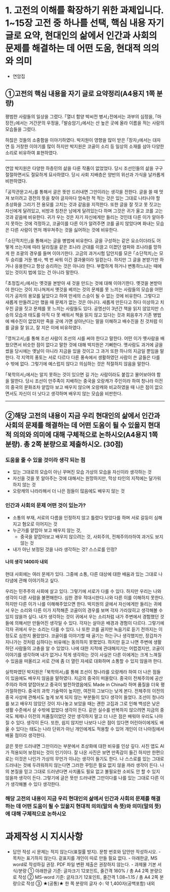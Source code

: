 # 1. 고전의 이해를 확장하기 위한 과제입니다. 1~15장 고전 중 하나를 선택, 핵심 내용 자기 글로 요약, 현대인의 삶에서 인간과 사회의 문제를 해결하는 데 어떤 도움, 현대적 의의와 의미

- 연암집

## ①고전의 핵심 내용을 자기 글로 요약정리(A4용지 1쪽 분량)

평범한 사람들의 일상을 그렸다. ｢열녀 함양 박씨전 병서｣전에서는 과부의 심정을, ｢마장전｣에서는 거간꾼의 우정을, ｢발승암기｣에서는 산 높은 곳에 올라 이름을 적는 사람의 모습들을 그렸다.

하찮은 것들의 소중함을 이야기하였다. 박지원이 영향을 많이 받은 ｢장자｣에서는 대자연 등 거창한 이야기를 많이 하지만 박지원은 코골이 소리 등 일상의 소재를 삼아 다양한 소리로 비유하여 표현하였다.

---

연암 박지원은 다양한 하층민의 삶을 다룬 작품이 없었었다. 당시 조선인들의 삶을 구구절절하면서도 절묘하게 묘사하였다. 당시 사회 지배층은 양반의 위선과 가식을 날카롭게 비판하였다.

｢공작관문고서｣를 통해서 글은 뜻만 드러내면 그만이라는 생각을 전한다. 글을 쓸 때 멋져 보이려고 경전의 뜻을 찾아 글자마다 엄숙한 척 적는 것은 있는 그대로 나타나야 할 초상화을 그리기 전 용모를 고치는 것과 같음을 지적한다. 또한 글을 잘 짓고 못 짓고는 자신에게 달려있고, 비방과 칭찬은 남에게 달려있는다 하며 그것은 귀가 울고 코를 고는 것과 같음에 비유한다. 귀가 우는 것은 자기 자신에게만 들리는 것인데 다른 이가 알아주지 못하는 것에 걱정하고, 코골이를 다른 이가 알려주면 코를 골지 않았다며 화내는 모습은 다른 사람이 먼저 깨우쳐주는 것을 싫어하는 것에 비유한다.

｢소단적치인｣을 통해서는 글을 병법에 비유한다. 글을 구성하는 같은 요소이더라도 어떻게 쓰는지에 따라 달라짐을 같은 조나라 군대를 이끌고 이겼던 염파와 조나라를 망하게 한 조괄의 경우를 들며 이야기한다. 고금의 과거시험 답안지를 모은 ｢소단적치｣는 모두 승리를 거둔 병사, 백 번 싸워 이긴 결과물이라 일컫는다. 하지만 그 글을 본받기만 하거나 응용한다고 항상 승리하는 것은 아니라 한다. 부합하게 하거나 변통하느냐는 때에 있는 것이지 법에 있는 건 아니라 말한다.

｢초정집서｣에서는 옛것을 본받아 새 것을 만드는 것에 대해 이야기한다. 옛것을 본받아야 한다는 것이 지나쳐져서 옛것을 베끼는 것의 문제를 못 느끼는 사람들의 모습을 어떤 이가 공자의 용모를 닮았다고 하여 만세의 스승이 될 수 없는 것에 비유한다. 그렇다고 새롭게 만들려고만 했을 때 문제가 없는 것은 아니다. 새롭게 만든다고 하다 이상하고 치우친 글을 짓고 문제를 못 느끼는 사람들도 있다. 공명선이 3년간 책을 읽지 않았지만 스승의 모습과 태도를 아직 다 못 배워서 책을 읽지 않고 있다는 것과 회음후가 기존 병법에 배수진이 없었지만 죽을 곳에 가면 살아난다는 말을 이해하고 배수진을 친 것처럼 이를 글을 잘 읽고, 잘 지은 이에 비유하였다.

｢영처고서｣를 통해 조선 사람이 조선의 시를 써야 한다고 말한다. 어떤 이가 옛사람을 배웠으면서 비슷한 점이 없다고 말한 것에 대해 박지원은 기뻐한다. 옛사람도 과거에 글을 썼을 당시에는 옛날이 아니라 지금을 있을 것이고 그 과거 또한 하나의 지금일 뿐임을 말한다. 각 지역의 풍토는 서로 다르다 다른 풍속에서 생활하였던 사람이 쓴 글들은 다를 수 밖에 없다. 그렇기에 예스럽지 않다고 의심하는 것은 적절하지 않음을 말한다.

｢북학의서｣에서는 알지 못하는 것이 있으면 길 가는 사람이라도 붙잡고 물어보아야 함을 말한다. 당시 조선이 만주족이 지배하는 중국을 오랑캐가 주인이라 하여 청나라 이전의 중국의 문화조차 얕잡아 보고 배우지 않으며 오랑캐와 비교하였을 때 나은 점이 없으면서도 자신이 더 낫다고 생각하며 배우지 않는 모습을 비판한다.

---

## ②해당 고전의 내용이 지금 우리 현대인의 삶에서 인간과 사회의 문제를 해결하는 데 어떤 도움이 될 수 있을지 현대적 의의와 의미에 대해 구체적으로 논하시오(A4용지 1쪽 분량). 총 2쪽 분량으로 제출하시오. (30점)

### 도움을 줄 수 있을 것이라 생각 되는 점

- 있는 그대로의 모습이 아닌 꾸며진 모습 가상의 모습을 자신이라 생각하는 것
- 자신을 것을 못 알아주는 것에 대해서는 원망하지만, 막상 타인의 지적에는 달가워하지 않는 것
- 오랑캐의 나라라해서 더 나은 점들이 많음에도 배우지 않는 것

### 인간과 사회의 문제 어떤 것이 있는가?

- 소통의 부재, 서로의 다름을 인정하지 않고 틀렸다 맞았다를 하며 서로 갈등이 심해지고 혐오로 이어지는 것
- 누군가를 얕잡아 보고 배우지 않는 것,
  - 중국을 앝잡아보고 배우지 않으려는 것, 사회주의, 전체주의라하여 과거도 보지 않는 것
- 내가 아닌 보정된 것을 나라 생각하는 것? 스스로를 인정?

#### 나의 생각 1400자 내외

현대 사회에는 여러 문제가 있다. 그중에 소통, 다른 대상에 대한 배움과 있는 그대로 나타냄에 관해 이야기하고 싶다.

우리는 민주주의 사회에 살고 있다. 그렇기에 서로가 다를 수 있다. 하지만 우리는 나와 생각이 다른 사람을 불편해한다. 심한 경우 적대시한다.나와 다른 이를 이해하지 못한다. 하지만 다른 이가 나를 이해해주었으면 한다. 박지원의 글에서 자신에게만 들리는 귀에서 우는 소리와 다른 이가 지적해준 코골이의 경우를 보며 각자 가라앉히고 생각해볼 수 있지 않을까 싶다. 내가 생각하는 것이 귀에서 우는 소리처럼 내가 주변에서 경험했던 것들에 의해서만 만들어진 생각일 수 있다. 각자는 살아온 배경과 경험이 다르다. 그렇기에 각자 귀에서 우는 소리는 다를 수 있다. 나 또한 코를 골지만 녹음기로 듣기 전까지는 이 정도로 심한지 몰랐었다. 코골이를 이야기할 때 골기는 하는구나 생각했지만, 장갑차가 지나가는 것처럼 심하다는 비유에는 동의하지 못했었다. 하지만 듣고 나면 주변에 생활하던 사람들의 고충을 알 수 있었다. 나에 대한 지적에 관대해지기는 어렵겠지만, 코골이 이야기를 생각하며 내가 없거나 작게 생각하는 것이 사실은 다른 이에게는 크게 느껴질 수 있음을 떠올리고 서로 간에 좀 더 열린 자세로 대화하며 소통할 수 있지 않을까 한다.

실학파였던 박지원은 ｢북학의서｣를 통해 조선이 청나라를 오랑캐라 하여 더 나은 점들이 있음에도 배우지 않음을 말하였다. 지금의 중국이 떠올랐다. 중국이 전체주의에 공산주의라 하여 얕잡아보고 중국이 발전하였음에도 Made in China라 하며 품질을 더욱 평가절하한다. 중국의 과학 기술력이 높지만, 여전히 그보다는 낮게 본다. 전체주의 이전의 중국 사상에 관해서도 높게 보게 되지 않는 부분들이 있다 생각이 들었다. 조선이 청나라를 보고 배우지 않았던 것이 지나놓고 보았을 때는 괜한 고집과 그로 인해 백성은 낮은 생활 수준에서 살 수밖에 없었다 생각이 든다. 같은 실수를 반복하지 않으려면 지금의 중국도 체제나 이전의 저품질이었던 것만 생각하지 말고 더 나은 점은 배워야 우리도 나아질 수 있다. 생각이 든다. 또한, 쉽지 않지만 나보다 나은 점이 있다면 어린아이에게도 배울 수 있다는 태도는 나라 단위가 아닌 개인에게도 적용할 수 있어 개인이 더 나아짐에서 배울 점이라 생각한다.

글은 뜻만 드러내면 그만이라는 부분에서 초상화에 대한 비유를 인상 깊다. 사진 앱도 AI가 적용되어 보정되는 것이 인기이다. 잘 나온 사진은 보면 만족감이 들긴 하지만 한편으로는 이것은 나인가 가상의 무언가 이냐는 생각이 들기도 한다. 나 스스로를 있는 그대로 드러내는 것에 두려워하지 않는다면 그러한 꾸밈은 필요 없지 않을 까라 생각이 든다. 나의 본질을 믿고 그대로 드러낸다면 사치품도 필요 없고 불필요한 소비도 안 할 수 있지 않을까 생각이 든다. 그렇기에 글은 뜻만 드러내면 그만이다를 나를 있는 그대로 다른 이가 생각해볼 수 있다 생각한다.

### 해당 고전의 내용이 지금 우리 현대인의 삶에서 인간과 사회의 문제를 해결하는 데 어떤 도움이 될 수 있을지 현대적 의의(말의 속 뜻)와 의미(말의 뜻)에 대해 구체적으로 논하시오

# 과제작성 시 지시사항

- 답안 작성 시 문제는 적지 않는다(표절률 방지). 문항 번호와 답안만 작성하시오. - 목차는 표기하지 않는다. 겉표지를 개인이 따로 만들 필요 없다. - 아래한글, MS word로 작성하길 권장. PDF 파일 변환 제출은 권장하지 않는다. - 과제물 기본 서식/분량
  ① 아래한글 기준: 글자크기 12포인트, 줄간격 160% / 총 A4 2쪽 분량으로 작성
  ② MS-word 기준: 글자크기 12포인트, 줄간격 1.08~1.15 / 총 A4 2쪽 분량으로 작성
  ③ ★(공통)★ 한 쪽 분량의 글자 수: 약 1,400자(공백포함) 내외
